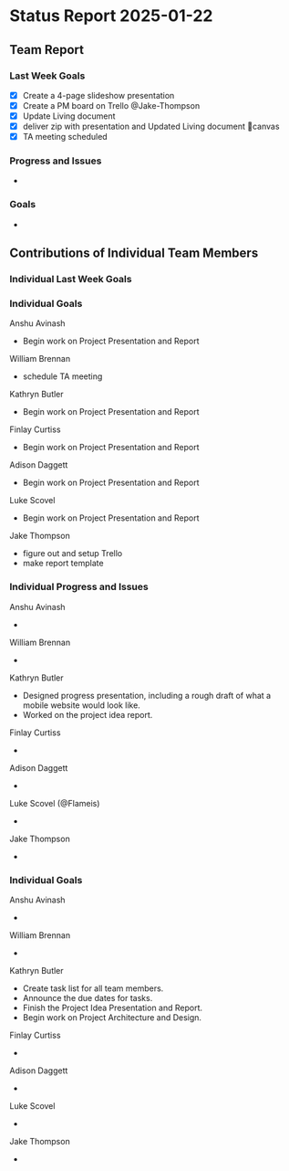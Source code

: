 # Status Report 2025-01-22

## Team Report
<!-- status update for your TA, including an agenda for the project standup meeting -->

### Last Week Goals

- [x] Create a 4-page slideshow presentation
- [X] Create a PM board on Trello @Jake-Thompson
- [x] Update Living document
- [x] deliver zip with presentation and Updated Living document 🚚canvas
- [x] TA meeting scheduled

### Progress and Issues

<!-- The second subsection reports on progress and issues: what you did, what worked, what you learned, where you had trouble, and where you are stuck -->

-

### Goals

<!-- The third subsection should outline your plans and goals for the following week. Each bullet point should include a measurable task and a time estimate. You may use nested bullet points for parts of a larger task. No bottom-level time estimate should be greater than 3 days. If a task would be larger, think about a logical way to break it down and to have insight into progress. If tasks from one week aren’t yet complete, they should roll over into tasks for the next week, with an updated estimate for time to completion.
For the weekly report, this third subsection should be higher-level and indicate who is responsible for what tasks. Also, it’s good to include longer-term goals in this list as well, to keep the bigger picture in mind and plan beyond just the next week.  -->

-

## Contributions of Individual Team Members

### Individual Last Week Goals

### Individual Goals

<!-- The third subsection should outline your plans and goals for the following week. Each bullet point should include a measurable task and a time estimate. You may use nested bullet points for parts of a larger task. No bottom-level time estimate should be greater than 3 days. If a task would be larger, think about a logical way to break it down and to have insight into progress. If tasks from one week aren’t yet complete, they should roll over into tasks for the next week, with an updated estimate for time to completion.
For the weekly report, this third subsection should be higher-level and indicate who is responsible for what tasks. Also, it’s good to include longer-term goals in this list as well, to keep the bigger picture in mind and plan beyond just the next week.  -->

Anshu Avinash

- Begin work on Project Presentation and Report

William Brennan

- schedule TA meeting

Kathryn Butler

- Begin work on Project Presentation and Report

Finlay Curtiss

- Begin work on Project Presentation and Report

Adison Daggett

- Begin work on Project Presentation and Report

Luke Scovel

- Begin work on Project Presentation and Report

Jake Thompson

- figure out and setup Trello
- make report template

### Individual Progress and Issues

<!-- The second subsection reports on progress and issues: what you did, what worked, what you learned, where you had trouble, and where you are stuck -->

Anshu Avinash

-

William Brennan

-

Kathryn Butler

- Designed progress presentation, including a rough draft of what a mobile website would look like.
- Worked on the project idea report.

Finlay Curtiss

-

Adison Daggett

-

Luke Scovel (@Flameis)

-

Jake Thompson

-

### Individual Goals

<!-- The third subsection should outline your plans and goals for the following week. Each bullet point should include a measurable task and a time estimate. You may use nested bullet points for parts of a larger task. No bottom-level time estimate should be greater than 3 days. If a task would be larger, think about a logical way to break it down and to have insight into progress. If tasks from one week aren’t yet complete, they should roll over into tasks for the next week, with an updated estimate for time to completion.
For the weekly report, this third subsection should be higher-level and indicate who is responsible for what tasks. Also, it’s good to include longer-term goals in this list as well, to keep the bigger picture in mind and plan beyond just the next week.  -->

Anshu Avinash

-

William Brennan

-

Kathryn Butler

- Create task list for all team members.
- Announce the due dates for tasks.
- Finish the Project Idea Presentation and Report.
- Begin work on Project Architecture and Design.

Finlay Curtiss

-

Adison Daggett

-

Luke Scovel

-

Jake Thompson

-
